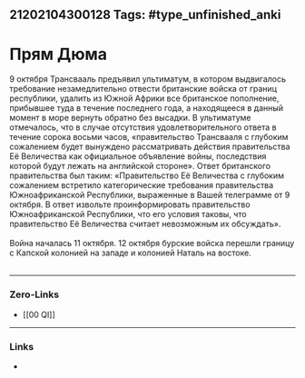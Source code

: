 21202104300128
Tags: #type_unfinished_anki 
---
# Прям Дюма

9 октября Трансвааль предъявил ультиматум, в котором выдвигалось требование незамедлительно отвести британские войска от границ республики, удалить из Южной Африки все британское пополнение, прибывшее туда в течение последнего года, а находящееся в данный момент в море вернуть обратно без высадки. В ультиматуме отмечалось, что в случае отсутствия удовлетворительного ответа в течение сорока восьми часов, «правительство Трансвааля с глубоким сожалением будет вынуждено рассматривать действия правительства Её Величества как официальное объявление войны, последствия которой будут лежать на английской стороне». Ответ британского правительства был таким: «Правительство Её Величества с глубоким сожалением встретило категорические требования правительства Южноафриканской Республики, выраженные в Вашей телеграмме от 9 октября. В ответ извольте проинформировать правительство Южноафриканской Республики, что его условия таковы, что правительство Её Величества считает невозможным их обсуждать».<br><br>Война началась 11 октября. 12 октября бурские войска перешли границу с Капской колонией на западе и колонией Наталь на востоке.<br><br>

---
### Zero-Links
- [[00 QI]]
---
### Links
-